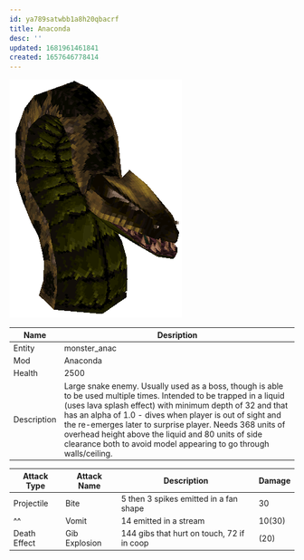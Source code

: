 ```yaml
---
id: ya789satwbb1a8h20qbacrf
title: Anaconda
desc: ''
updated: 1681961461841
created: 1657646778414
---
```

![Monster Picture](assets/img/anac.png)

|Name  |Desription|
|------|-------------|
|Entity|monster_anac|
|Mod   |Anaconda|
|Health|2500|
|Description|Large snake enemy.  Usually used as a boss, though is able to be used multiple times.  Intended to be trapped in a liquid (uses lava splash effect) with minimum depth of 32 and that has an alpha of 1.0 - dives when player is out of sight and the re-emerges later to surprise player.  Needs 368 units of overhead height above the liquid and 80 units of side clearance both to avoid model appearing to go through walls/ceiling.|

|Attack Type|Attack Name|Description|Damage|
|-----------|-----------|-----------|------|
|Projectile |Bite       |5 then 3 spikes emitted in a fan shape|30|
|^^|Vomit|14 emitted in a stream|10(30)|
|Death Effect|Gib Explosion|144 gibs that hurt on touch, 72 if in coop|(20)|